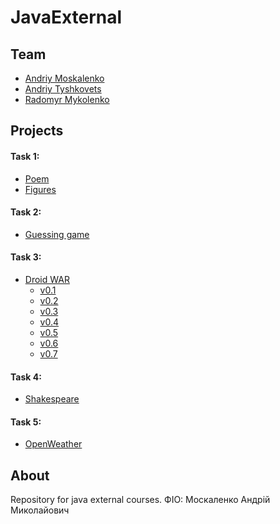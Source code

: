 # JavaExternal
## Team
 * [Andriy Moskalenko](https://github.com/blacksempai/JavaExternal)
 * [Andriy Tyshkovets](https://github.com/andrewtyshkovets/JavaExternal)
 * [Radomyr Mykolenko](https://github.com/radomyr-mykolenko/JavaExternal)

## Projects
#### Task 1:
* [Poem](https://github.com/blacksempai/JavaExternal/blob/master/poem.txt)
* [Figures](https://github.com/blacksempai/JavaExternal/tree/master/Projects/Figures)

#### Task 2:
* [Guessing game](https://github.com/blacksempai/JavaExternal/tree/master/Projects/GuessingGame)

#### Task 3:
* [Droid WAR](https://github.com/blacksempai/JavaExternal/tree/master/Projects/DroidWars)
   * [v0.1](https://github.com/blacksempai/JavaExternal/tree/98fccf0df15d4e3db1ee1d3f642e40b8d6522bb1/Projects/DroidWars)
   * [v0.2](https://github.com/blacksempai/JavaExternal/tree/mvc/Projects/DroidWars)
   * [v0.3](https://github.com/blacksempai/JavaExternal/tree/strategy/Projects/DroidWars)
   * [v0.4](https://github.com/blacksempai/JavaExternal/tree/8878f75e9f35789c3615653423bb44e40ac9f015/Projects/DroidWars)
   * [v0.5](https://github.com/blacksempai/JavaExternal/tree/jUnit/Projects/DroidWars/src/com/company/helper)
   * [v0.6](https://github.com/blacksempai/JavaExternal/blob/v06/Projects/DroidWars/src/com/company/helper/HelperMain.java)
   * [v0.7](https://github.com/blacksempai/JavaExternal/tree/master/Projects/DroidWars)

#### Task 4:
* [Shakespeare](/Projects/ShakespeareSonnets/src/main/java/ProgramHash.java)

#### Task 5:
* [OpenWeather](/Projects/OpenWeather/src/main/java)

## About
Repository for java external courses.
ФІО: Москаленко Андрій Миколайович
